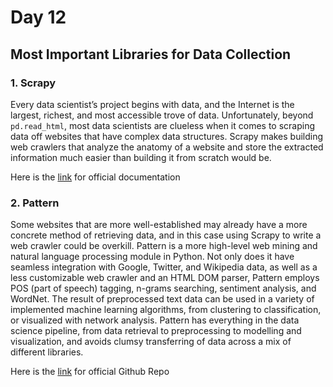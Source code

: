 # Day 12

## Most Important Libraries for Data Collection 

### 1. Scrapy

Every data scientist’s project begins with data, and the Internet is the largest, richest, and most accessible trove of data. Unfortunately, beyond `pd.read_html`, most data scientists are clueless when it comes to scraping data off websites that have complex data structures. Scrapy makes building web crawlers that analyze the anatomy of a website and store the extracted information much easier than building it from scratch would be.

Here is the [link](https://docs.scrapy.org/en/latest/index.html "link") for official documentation


### 2. Pattern

Some websites that are more well-established may already have a more concrete method of retrieving data, and in this case using Scrapy to write a web crawler could be overkill. Pattern is a more high-level web mining and natural language processing module in Python.
Not only does it have seamless integration with Google, Twitter, and Wikipedia data, as well as a less customizable web crawler and an HTML DOM parser, Pattern employs POS (part of speech) tagging, n-grams searching, sentiment analysis, and WordNet. The result of preprocessed text data can be used in a variety of implemented machine learning algorithms, from clustering to classification, or visualized with network analysis.
Pattern has everything in the data science pipeline, from data retrieval to preprocessing to modelling and visualization, and avoids clumsy transferring of data across a mix of different libraries.

Here is the [link](https://github.com/clips/pattern "link") for official Github Repo
